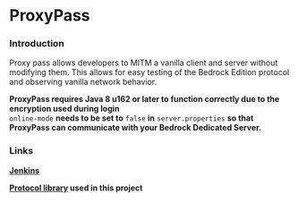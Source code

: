 # ProxyPass

### Introduction

Proxy pass allows developers to MITM a vanilla client and server without modifying them. This allows for easy testing 
of the Bedrock Edition protocol and observing vanilla network behavior.

__ProxyPass requires  Java 8 u162 or later to function correctly due to the encryption used during login__<br>
`online-mode` __needs to be set to__ `false` __in__ `server.properties` __so that ProxyPass can communicate with your Bedrock Dedicated Server.__
### Links

__[Jenkins](https://ci.nukkitx.com/job/NukkitX/job/ProxyPass/job/master/)__

__[Protocol library](https://github.com/NukkitX/Protocol) used in this project__